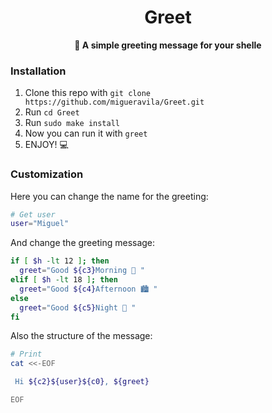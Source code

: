 <div align="center">
    <h1>Greet</h1>
    <b>🌿 A simple greeting message for your shelle</b>
</div>

### Installation

1. Clone this repo with `git clone https://github.com/migueravila/Greet.git`
2. Run `cd Greet`
3. Run `sudo make install`
4. Now you can run it with `greet` 
5. ENJOY! 💻


### Customization

Here you can change the name for the greeting:

```sh
# Get user
user="Miguel"
```
And change the greeting message:

```sh
if [ $h -lt 12 ]; then
  greet="Good ${c3}Morning 🌄 "
elif [ $h -lt 18 ]; then
  greet="Good ${c4}Afternoon 🏙️ "
else
  greet="Good ${c5}Night 🌉 "
fi
```

Also the structure of the message:

```sh
# Print
cat <<-EOF

 Hi ${c2}${user}${c0}, ${greet}

EOF

```
